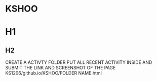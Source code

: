 # KSHOO
# H1
## H2 
CREATE A ACTIVTY FOLDER PUT ALL RECENT ACTIVITY INSIDE  AND SUBMIT THE LINK AND SCREENSHOT OF THE PAGE
KS1206/github.io/KSHOO/FOLDER NAME.html
